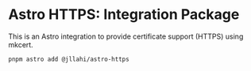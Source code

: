# Astro HTTPS: Integration Package

This is an Astro integration to provide certificate support (HTTPS) using mkcert.

```sh
pnpm astro add @jllahi/astro-https
```
